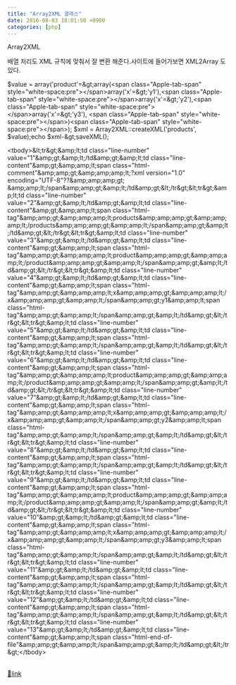 ```yaml
---
title: "Array2XML 클래스"
date: 2016-08-03 18:01:50 +0900
categories: [php]
---
```


Array2XML

  
배열 처리도 XML 규칙에 맞춰서 잘 변환 해준다.사이트에 들어가보면 XML2Array 도 있다.  
  
$value = array('product'=&amp;gt;array(&lt;span class="Apple-tab-span" style="white-space:pre"&gt;&lt;/span&gt;array('x'=&amp;gt;'y1'),&lt;span class="Apple-tab-span" style="white-space:pre"&gt;&lt;/span&gt;array('x'=&amp;gt;'y2'),&lt;span class="Apple-tab-span" style="white-space:pre"&gt;&lt;/span&gt;array('x'=&amp;gt;'y3'),  &#xD;
&lt;span class="Apple-tab-span" style="white-space:pre"&gt;&lt;/span&gt;)&lt;span class="Apple-tab-span" style="white-space:pre"&gt;&lt;/span&gt;);  &#xD;
$xml = Array2XML::createXML('products', $value);echo $xml-&amp;gt;saveXML();  
  
  
<table>&lt;tbody&gt;&amp;lt;tr&amp;gt;&amp;amp;lt;td class="line-number" value="1"&amp;amp;gt;&amp;amp;lt;/td&amp;amp;gt;&amp;amp;lt;td class="line-content"&amp;amp;gt;&amp;amp;amp;lt;span class="html-comment"&amp;amp;amp;gt;&amp;amp;amp;amp;lt;?xml version="1.0" encoding="UTF-8"??&amp;amp;amp;amp;gt;
&amp;amp;amp;lt;/span&amp;amp;amp;gt;&amp;amp;lt;/td&amp;amp;gt;&amp;lt;/tr&amp;gt;&amp;lt;tr&amp;gt;&amp;amp;lt;td class="line-number" value="2"&amp;amp;gt;&amp;amp;lt;/td&amp;amp;gt;&amp;amp;lt;td class="line-content"&amp;amp;gt;&amp;amp;amp;lt;span class="html-tag"&amp;amp;amp;gt;&amp;amp;amp;amp;lt;products&amp;amp;amp;amp;gt;&amp;amp;amp;amp;lt;/products&amp;amp;amp;amp;gt;&amp;amp;amp;lt;/span&amp;amp;amp;gt;&amp;amp;lt;/td&amp;amp;gt;&amp;lt;/tr&amp;gt;&amp;lt;tr&amp;gt;&amp;amp;lt;td class="line-number" value="3"&amp;amp;gt;&amp;amp;lt;/td&amp;amp;gt;&amp;amp;lt;td class="line-content"&amp;amp;gt;&amp;amp;amp;lt;span class="html-tag"&amp;amp;amp;gt;&amp;amp;amp;amp;lt;product&amp;amp;amp;amp;gt;&amp;amp;amp;amp;lt;/product&amp;amp;amp;amp;gt;&amp;amp;amp;lt;/span&amp;amp;amp;gt;&amp;amp;lt;/td&amp;amp;gt;&amp;lt;/tr&amp;gt;&amp;lt;tr&amp;gt;&amp;amp;lt;td class="line-number" value="4"&amp;amp;gt;&amp;amp;lt;/td&amp;amp;gt;&amp;amp;lt;td class="line-content"&amp;amp;gt;&amp;amp;amp;lt;span class="html-tag"&amp;amp;amp;gt;&amp;amp;amp;amp;lt;x&amp;amp;amp;amp;gt;&amp;amp;amp;amp;lt;/x&amp;amp;amp;amp;gt;&amp;amp;amp;lt;/span&amp;amp;amp;gt;y1&amp;amp;amp;lt;span class="html-tag"&amp;amp;amp;gt;&amp;amp;amp;lt;/span&amp;amp;amp;gt;&amp;amp;lt;/td&amp;amp;gt;&amp;lt;/tr&amp;gt;&amp;lt;tr&amp;gt;&amp;amp;lt;td class="line-number" value="5"&amp;amp;gt;&amp;amp;lt;/td&amp;amp;gt;&amp;amp;lt;td class="line-content"&amp;amp;gt;&amp;amp;amp;lt;span class="html-tag"&amp;amp;amp;gt;&amp;amp;amp;lt;/span&amp;amp;amp;gt;&amp;amp;lt;/td&amp;amp;gt;&amp;lt;/tr&amp;gt;&amp;lt;tr&amp;gt;&amp;amp;lt;td class="line-number" value="6"&amp;amp;gt;&amp;amp;lt;/td&amp;amp;gt;&amp;amp;lt;td class="line-content"&amp;amp;gt;&amp;amp;amp;lt;span class="html-tag"&amp;amp;amp;gt;&amp;amp;amp;amp;lt;product&amp;amp;amp;amp;gt;&amp;amp;amp;amp;lt;/product&amp;amp;amp;amp;gt;&amp;amp;amp;lt;/span&amp;amp;amp;gt;&amp;amp;lt;/td&amp;amp;gt;&amp;lt;/tr&amp;gt;&amp;lt;tr&amp;gt;&amp;amp;lt;td class="line-number" value="7"&amp;amp;gt;&amp;amp;lt;/td&amp;amp;gt;&amp;amp;lt;td class="line-content"&amp;amp;gt;&amp;amp;amp;lt;span class="html-tag"&amp;amp;amp;gt;&amp;amp;amp;amp;lt;x&amp;amp;amp;amp;gt;&amp;amp;amp;amp;lt;/x&amp;amp;amp;amp;gt;&amp;amp;amp;lt;/span&amp;amp;amp;gt;y2&amp;amp;amp;lt;span class="html-tag"&amp;amp;amp;gt;&amp;amp;amp;lt;/span&amp;amp;amp;gt;&amp;amp;lt;/td&amp;amp;gt;&amp;lt;/tr&amp;gt;&amp;lt;tr&amp;gt;&amp;amp;lt;td class="line-number" value="8"&amp;amp;gt;&amp;amp;lt;/td&amp;amp;gt;&amp;amp;lt;td class="line-content"&amp;amp;gt;&amp;amp;amp;lt;span class="html-tag"&amp;amp;amp;gt;&amp;amp;amp;lt;/span&amp;amp;amp;gt;&amp;amp;lt;/td&amp;amp;gt;&amp;lt;/tr&amp;gt;&amp;lt;tr&amp;gt;&amp;amp;lt;td class="line-number" value="9"&amp;amp;gt;&amp;amp;lt;/td&amp;amp;gt;&amp;amp;lt;td class="line-content"&amp;amp;gt;&amp;amp;amp;lt;span class="html-tag"&amp;amp;amp;gt;&amp;amp;amp;amp;lt;product&amp;amp;amp;amp;gt;&amp;amp;amp;amp;lt;/product&amp;amp;amp;amp;gt;&amp;amp;amp;lt;/span&amp;amp;amp;gt;&amp;amp;lt;/td&amp;amp;gt;&amp;lt;/tr&amp;gt;&amp;lt;tr&amp;gt;&amp;amp;lt;td class="line-number" value="10"&amp;amp;gt;&amp;amp;lt;/td&amp;amp;gt;&amp;amp;lt;td class="line-content"&amp;amp;gt;&amp;amp;amp;lt;span class="html-tag"&amp;amp;amp;gt;&amp;amp;amp;amp;lt;x&amp;amp;amp;amp;gt;&amp;amp;amp;amp;lt;/x&amp;amp;amp;amp;gt;&amp;amp;amp;lt;/span&amp;amp;amp;gt;y3&amp;amp;amp;lt;span class="html-tag"&amp;amp;amp;gt;&amp;amp;amp;lt;/span&amp;amp;amp;gt;&amp;amp;lt;/td&amp;amp;gt;&amp;lt;/tr&amp;gt;&amp;lt;tr&amp;gt;&amp;amp;lt;td class="line-number" value="11"&amp;amp;gt;&amp;amp;lt;/td&amp;amp;gt;&amp;amp;lt;td class="line-content"&amp;amp;gt;&amp;amp;amp;lt;span class="html-tag"&amp;amp;amp;gt;&amp;amp;amp;lt;/span&amp;amp;amp;gt;&amp;amp;lt;/td&amp;amp;gt;&amp;lt;/tr&amp;gt;&amp;lt;tr&amp;gt;&amp;amp;lt;td class="line-number" value="12"&amp;amp;gt;&amp;amp;lt;/td&amp;amp;gt;&amp;amp;lt;td class="line-content"&amp;amp;gt;&amp;amp;amp;lt;span class="html-tag"&amp;amp;amp;gt;&amp;amp;amp;lt;/span&amp;amp;amp;gt;&amp;amp;lt;/td&amp;amp;gt;&amp;lt;/tr&amp;gt;&amp;lt;tr&amp;gt;&amp;amp;lt;td class="line-number" value="13"&amp;amp;gt;&amp;amp;lt;/td&amp;amp;gt;&amp;amp;lt;td class="line-content"&amp;amp;gt;&amp;amp;amp;lt;span class="html-end-of-file"&amp;amp;amp;gt;&amp;amp;amp;lt;/span&amp;amp;amp;gt;&amp;amp;lt;/td&amp;amp;gt;&amp;lt;/tr&amp;gt;&lt;/tbody&gt;</table>


[🔗link](http://www.mins01.com/mh/tech/read/1026)